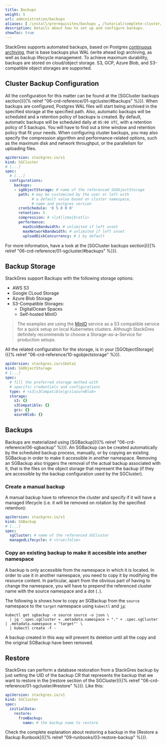 ```yaml
---
title: Backups
weight: 5
url: administration/backups
aliases: [ /install/prerequisites/backups , /tutorial/complete-cluster/backup-configuration ]
description: Details about how to set up and configure backups.
showToc: true
---
```


StackGres supports automated backups, based on Postgres [continuous archiving](https://www.postgresql.org/docs/current/continuous-archiving.html), that is base backups plus WAL (write ahead log) archiving, as well as backup lifecycle management.
To achieve maximum durability, backups are stored on cloud/object storage.
S3, GCP, Azure Blob, and S3-compatible object storages are supported.

## Cluster Backup Configuration

All the configuration for this matter can be found at the [SGCluster backups section]({{% relref "06-crd-reference/01-sgcluster/#backups" %}}).
When backups are configured, Postgres WAL files will start being archived in the specified storage at the specified path.
Also, automatic backups will be scheduled and a retention policy of backups is created.
By default, automatic backups will be scheduled daily at `05:00 UTC`, with a retention policy of 5 backups.
You will have to find out a time window and retention policy that fit your needs.
When configuring cluster backups, you may also specify the compression algorithm and performance-related options, such as the maximum disk and network throughput, or the parallelism for uploading files.

```yaml
apiVersion: stackgres.io/v1
kind: SGCluster
# [...]
spec:
  # [...]
  configurations:
    backups:
    - sgObjectStorage: # name of the referenced SGObjectStorage
      path: # may be customized by the user or left with
            # a default value based on cluster namespace,
            # name and postgres version
      cronSchedule: '0 5 0 0 0'
      retention: 5
      compression: # <lz4|lzma|brotli>
      performance:
        maxDiskBandwidth: # unlimited if left unset
        maxNetworkBandwidth: # unlimited if left unset
        uploadDiskConcurrency: # 1 by default
```

For more information, have a look at the [SGCluster backups section]({{% relref "06-crd-reference/01-sgcluster/#backups" %}}).


## Backup Storage

StackGres support Backups with the following storage options:

* AWS S3
* Google CLoud Storage
* Azure Blob Storage
* S3-Compatible Storages:
  * DigitalOcean Spaces
  * Self-hosted MinIO

> The examples are using the [MinIO](https://min.io/) service as a S3 compatible service for a quick setup on local Kubernetes clusters.
> Although StackGres definitely recommends to choose a Storage-as-a-Service for production setups.

All the related configuration for the storage, is in your [SGObjectStorage]({{% relref "06-crd-reference/10-sgobjectstorage" %}}).

```yaml
apiVersion: stackgres.io/v1beta1
kind: SGObjectStorage
# [...]
spec:
  # fill the preferred storage method with
  # specific credentials and configurations
  type: # <s3|s3Compatible|gcs|azureBlob>
  storage:
    s3: {}
    s3Compatible: {}
    gcs: {}
    azureBlob: {}
```

## Backups

Backups are materialized using [SGBackup]({{% relref "06-crd-reference/06-sgbackup" %}}).
An SGBackup can be created automatically by the scheduled backup process, manually, or by copying an existing SGBackup in order to make it accessible in another namespace.
Removing an SGBackup also triggers the removal of the actual backup associated with it, that is the files on the object storage that represent the backup (if they are accessible by the backup configuration used by the SGCluster).

### Create a manual backup

A manual backup have to reference the cluster and specify if it will have a managed lifecycle (i.e. it will be removed
 on rotation by the specified retention):

```yaml
apiVersion: stackgres.io/v1
kind: SGBackup
# [...]
spec:
  sgCluster: # name of the referenced SGCluster
  managedLifecycle: # <true|false>
```

### Copy an existing backup to make it accesible into another namespace

A backup is only accessible from the namespace in which it is located.
In order to use it in another namespace, you need to copy it by modifying the resource content.
In particular, apart from the obvious part of having to change the namespace, you will have to prepend the referenced cluster name with the source namespace and a dot (`.`).

The following is shows how to copy an SGBackup from the `source` namespace to the `target` namespace using `kubectl` and [`jq`](https://stedolan.github.io/jq/):

```
kubectl get sgbackup -n source source -o json \
  | jq '.spec.sgCluster = .metadata.namespace + "." + .spec.sgCluster | .metadata.namespace = "target"' \
  | kubectl create -f -
```

A backup created in this way will prevent its deletion until all the copy and the original SGBackup have been removed.

## Restore

StackGres can perform a database restoration from a StackGres backup by just setting the UID of
 the backup CR that represents the backup that we want to restore in the
 [restore section of the SGCluster]({{% relref "06-crd-reference/01-sgcluster/#restore" %}}). Like this:

```yaml
apiVersion: stackgres.io/v1
kind: SGCluster
spec:
  initialData:
    restore:
      fromBackup:
        name: # the backup name to restore
```

Check the complete explanation about restoring a backup in the [Restore a Backup Runbook]({{% relref "09-runbooks/03-restore-backup" %}}).
